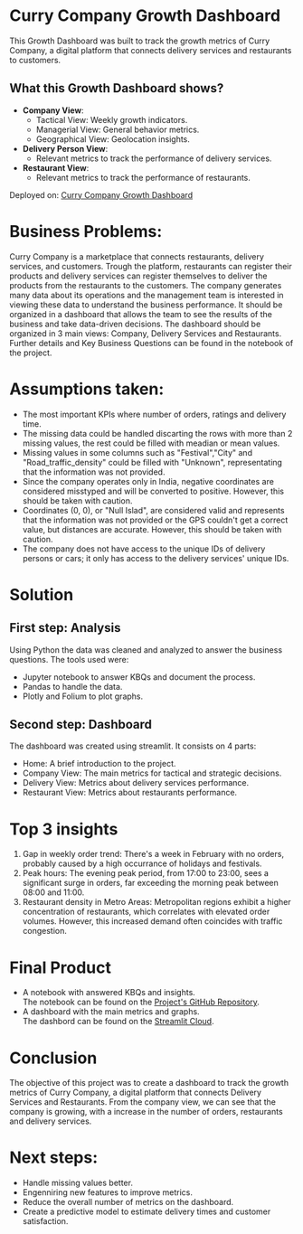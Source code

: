 # Curry Company Growth Dashboard

This Growth Dashboard was built to track the growth metrics of Curry Company, a digital platform that connects delivery services and restaurants to customers.

## What this Growth Dashboard shows?
- **Company View**:
    - Tactical View: Weekly growth indicators.
    - Managerial View: General behavior metrics.
    - Geographical View: Geolocation insights.
- **Delivery Person View**:
    - Relevant metrics to track the performance of delivery services.
- **Restaurant View**:
    - Relevant metrics to track the performance of restaurants.

Deployed on: [Curry Company Growth Dashboard](https://currycomp.streamlit.app/) 

# Business Problems:

Curry Company is a marketplace that connects restaurants, delivery services, and customers. Trough the platform, restaurants can register their products and delivery services can register themselves to deliver the products from the restaurants to the customers.
The company generates many data about its operations and the management team is interested in viewing these data to understand the business performance. It should be organized in a dashboard that allows the team to see the results of the business and take data-driven decisions. The dashboard should be organized in 3 main views: Company, Delivery Services and Restaurants.
Further details and Key Business Questions can be found in the notebook of the project.

# Assumptions taken:

- The most important KPIs where number of orders, ratings and delivery time.
- The missing data could be handled discarting the rows with more than 2 missing values, the rest could be filled with meadian or mean values.
- Missing values in some columns such as "Festival","City" and "Road_traffic_density" could be filled with "Unknown", representating that the information was not provided.
- Since the company operates only in India, negative coordinates are considered misstyped and will be converted to positive. However, this should be taken with caution.
- Coordinates (0, 0), or "Null Islad", are considered valid and represents that the information was not provided or the GPS couldn't get a correct value, but distances are accurate. However, this should be taken with caution.
- The company does not have access to the unique IDs of delivery persons or cars; it only has access to the delivery services' unique IDs.

# Solution

## First step: Analysis
Using Python the data was cleaned and analyzed to answer the business questions. 
The tools used were: 
- Jupyter notebook to answer KBQs and document the process.
- Pandas to handle the data.
- Plotly and Folium to plot graphs.
## Second step: Dashboard
The dashboard was created using streamlit. It consists on 4 parts:
- Home: A brief introduction to the project.
- Company View: The main metrics for tactical and strategic decisions.
- Delivery View: Metrics about delivery services performance.
- Restaurant View: Metrics about restaurants performance.

# Top 3 insights

1. Gap in weekly order trend: There's a week in February with no orders, probably caused by a high occurrance of holidays and festivals.
2. Peak hours: The evening peak period, from 17:00 to 23:00, sees a significant surge in orders, far exceeding the morning peak between 08:00 and 11:00.
3. Restaurant density in Metro Areas: Metropolitan regions exhibit a higher concentration of restaurants, which correlates with elevated order volumes. However, this increased demand often coincides with traffic congestion.

# Final Product

- A notebook with answered KBQs and insights.<br>
The notebook can be found on the [Project's GitHub Repository](https://github.com/luc457x/CDS_PA-Curry_Company/blob/main/notebook.ipynb).
- A dashboard with the main metrics and graphs.<br>
The dashbord can be found on the [Streamlit Cloud](https://currycomp.streamlit.app/).

# Conclusion

The objective of this project was to create a dashboard to track the growth metrics of Curry Company, a digital platform that connects Delivery Services and Restaurants.
From the company view, we can see that the company is growing, with a increase in the number of orders, restaurants and delivery services.

# Next steps:

- Handle missing values better.
- Engenniring new features to improve metrics.
- Reduce the overall number of metrics on the dashboard.
- Create a predictive model to estimate delivery times and customer satisfaction.
